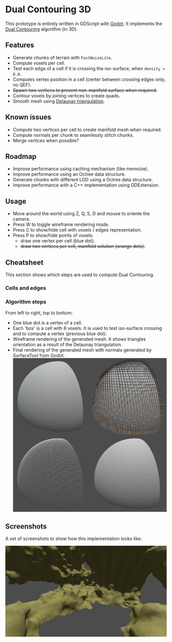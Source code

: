 # Dual Contouring 3D

This prototype is entirely written in GDScript with [Godot].
It implements the [Dual Contouring] algorithm (in 3D).

## Features

- Generate chunks of terrain with `FastNoiseLite`.
- Compute voxels per cell.
- Test each edge of a cell if it is crossing the iso-surface, when `density = 0.0`.
- Computes vertex position in a cell (center between crossing edges only, no QEF).
- ~~Spawn two vertices to prevent non-manifold surface when required.~~
- Contour voxels by joining vertices to create quads.
- Smooth mesh using [Delaunay triangulation].

## Known issues

- Compute two vertices per cell to create manifold mesh when required.
- Compute normals per chunk to seamlessly stitch chunks.
- Merge vertices when possible?

## Roadmap

- Improve performance using caching mechanism (like memoize).
- Improve performance using an Octree data structure.
- Generate chunks with different LOD using a Octree data structure.
- Improve performance with a C++ implementation using GDExtension.

## Usage

- Move around the world using Z, Q, S, D and mouse to oriente the camera.
- Press W to toggle wireframe rendering mode.
- Press C to show/hide cell with voxels / edges representation.
- Press P to show/hide points of voxels:
  - draw one vertex per cell (blue dot).
  - ~~draw two vertices per cell, manifold solution (orange dots).~~

## Cheatsheet

This section shows which steps are used to compute Dual Contouring.

### Cells and edges



### Algorithm steps
From left to right, top to bottom:

- One blue dot is a vertex of a cell.
- Each 'box' is a cell with 8 voxels. It is used to test iso-surface crossing and to compute a vertex (previous blue 
  dot).
- Wireframe rendering of the generated mesh. It shows triangles orientation as a result of the Delaunay triangulation.
- Final rendering of the generated mesh with normals generated by SurfaceTool from Godot.
[![](screenshots/screenshot_implementation_steps.jpg)](screenshots/screenshot_implementation_steps.jpg)

## Screenshots

A set of screenshots to show how this implementation looks like:

[![](screenshots/screenshot_seed_8735553.jpg)](screenshots/screenshot_seed_8735553.jpg)

<!-- Table of links -->
[Godot]: https://godotengine.org/
[Dual Contouring]: https://www.cs.rice.edu/~jwarren/papers/dualcontour.pdf
[Delaunay triangulation]: https://en.wikipedia.org/wiki/Delaunay_triangulation
